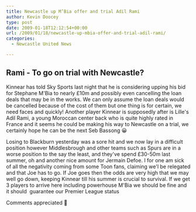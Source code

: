 ```yaml
---
title: Newcastle up M’Bia offer and trial Adil Rami
author: Kevin Doocey
type: post
date: 2009-01-18T12:12:54+00:00
url: /2009/01/18/newcastle-up-mbia-offer-and-trial-adil-rami/
categories:
  - Newcastle United News

---
```

## Rami - To go on trial with Newcastle?

Kinnear has told Sky Sports last night that he is considering upping his bid for Stephane M'Bia to nearly £10m and possibly even cancelling the loan deals that may be in the works. We can only assume the loan deals would be cancelled because of the cost of them but one thing is for certain, we need faces and quickly! Another player Kinnear is supposedly after is Lille's Adil Rami, a young Moroccan center back who is quite highly rated in France and it seems he could be making his way to Newcastle on a trial, we certainly hope he can be the next Seb Bassong 😀

Losing to Blackburn yesterday was a sore hit and we now lay in a difficult position however Middlesbrough and other teams such as Spurs are in a worse position to the say the least, and they've spend £30-50m last summer, oh and another nice amount for Jermain Defoe. I for one am sick of all the negativity coming from some Toon fans, claiming we'l be relegated and that Joe has to go. If Joe goes then the odds are very high that we may well go down, keeping Kinnear till his summer is crucial to survival. If we get 3 players to arrive here including powerhouse M'Bia we should be fine and it should  guarantee our Premier League status

Comments appreciated 🙂
